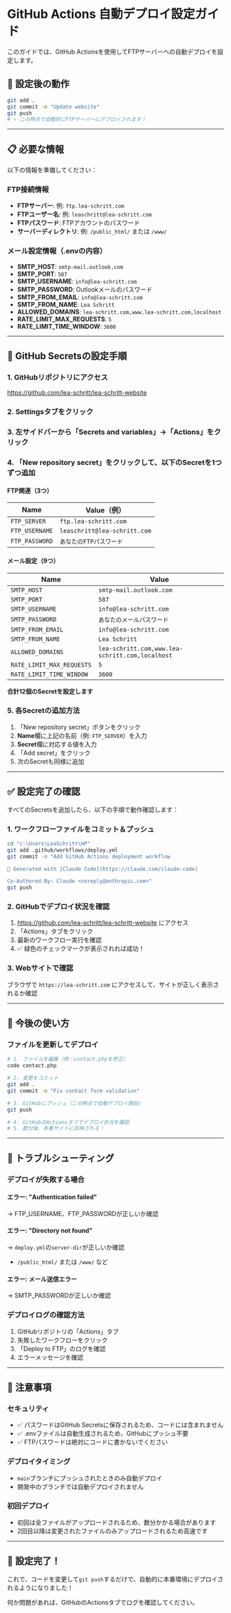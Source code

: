 # GitHub Actions 自動デプロイ設定ガイド

このガイドでは、GitHub Actionsを使用してFTPサーバーへの自動デプロイを設定します。

## 🎯 設定後の動作

```bash
git add .
git commit -m "Update website"
git push
# ↑ この時点で自動的にFTPサーバーにデプロイされます！
```

---

## 📋 必要な情報

以下の情報を準備してください：

### FTP接続情報
- **FTPサーバー**: 例: `ftp.lea-schritt.com`
- **FTPユーザー名**: 例: `leaschritt@lea-schritt.com`
- **FTPパスワード**: FTPアカウントのパスワード
- **サーバーディレクトリ**: 例: `/public_html/` または `/www/`

### メール設定情報（.envの内容）
- **SMTP_HOST**: `smtp-mail.outlook.com`
- **SMTP_PORT**: `587`
- **SMTP_USERNAME**: `info@lea-schritt.com`
- **SMTP_PASSWORD**: Outlookメールのパスワード
- **SMTP_FROM_EMAIL**: `info@lea-schritt.com`
- **SMTP_FROM_NAME**: `Lea Schritt`
- **ALLOWED_DOMAINS**: `lea-schritt.com,www.lea-schritt.com,localhost`
- **RATE_LIMIT_MAX_REQUESTS**: `5`
- **RATE_LIMIT_TIME_WINDOW**: `3600`

---

## 🔐 GitHub Secretsの設定手順

### 1. GitHubリポジトリにアクセス
https://github.com/lea-schritt/lea-schritt-website

### 2. Settingsタブをクリック

### 3. 左サイドバーから「Secrets and variables」→「Actions」をクリック

### 4. 「New repository secret」をクリックして、以下のSecretを1つずつ追加

#### FTP関連（3つ）
| Name | Value（例） |
|------|-------------|
| `FTP_SERVER` | `ftp.lea-schritt.com` |
| `FTP_USERNAME` | `leaschritt@lea-schritt.com` |
| `FTP_PASSWORD` | `あなたのFTPパスワード` |

#### メール設定（9つ）
| Name | Value |
|------|-------|
| `SMTP_HOST` | `smtp-mail.outlook.com` |
| `SMTP_PORT` | `587` |
| `SMTP_USERNAME` | `info@lea-schritt.com` |
| `SMTP_PASSWORD` | `あなたのメールパスワード` |
| `SMTP_FROM_EMAIL` | `info@lea-schritt.com` |
| `SMTP_FROM_NAME` | `Lea Schritt` |
| `ALLOWED_DOMAINS` | `lea-schritt.com,www.lea-schritt.com,localhost` |
| `RATE_LIMIT_MAX_REQUESTS` | `5` |
| `RATE_LIMIT_TIME_WINDOW` | `3600` |

**合計12個のSecretを設定します**

### 5. 各Secretの追加方法

1. 「New repository secret」ボタンをクリック
2. **Name**欄に上記の名前（例: `FTP_SERVER`）を入力
3. **Secret**欄に対応する値を入力
4. 「Add secret」をクリック
5. 次のSecretも同様に追加

---

## ✅ 設定完了の確認

すべてのSecretsを追加したら、以下の手順で動作確認します：

### 1. ワークフローファイルをコミット＆プッシュ

```bash
cd "c:\Users\LeaSchritt\HP"
git add .github/workflows/deploy.yml
git commit -m "Add GitHub Actions deployment workflow

🤖 Generated with [Claude Code](https://claude.com/claude-code)

Co-Authored-By: Claude <noreply@anthropic.com>"
git push
```

### 2. GitHubでデプロイ状況を確認

1. https://github.com/lea-schritt/lea-schritt-website にアクセス
2. 「Actions」タブをクリック
3. 最新のワークフロー実行を確認
4. ✅ 緑色のチェックマークが表示されれば成功！

### 3. Webサイトで確認

ブラウザで `https://lea-schritt.com` にアクセスして、サイトが正しく表示されるか確認

---

## 🚀 今後の使い方

### ファイルを更新してデプロイ

```bash
# 1. ファイルを編集（例：contact.phpを修正）
code contact.php

# 2. 変更をコミット
git add .
git commit -m "Fix contact form validation"

# 3. GitHubにプッシュ（この時点で自動デプロイ開始）
git push

# 4. GitHubのActionsタブでデプロイ状況を確認
# 5. 数分後、本番サイトに反映される！
```

---

## 🐛 トラブルシューティング

### デプロイが失敗する場合

#### エラー: "Authentication failed"
→ FTP_USERNAME、FTP_PASSWORDが正しいか確認

#### エラー: "Directory not found"
→ `deploy.yml`の`server-dir`が正しいか確認
   - `/public_html/` または `/www/` など

#### エラー: メール送信エラー
→ SMTP_PASSWORDが正しいか確認

### デプロイログの確認方法

1. GitHubリポジトリの「Actions」タブ
2. 失敗したワークフローをクリック
3. 「Deploy to FTP」のログを確認
4. エラーメッセージを確認

---

## 📝 注意事項

### セキュリティ
- ✅ パスワードはGitHub Secretsに保存されるため、コードには含まれません
- ✅ .envファイルは自動生成されるため、GitHubにプッシュ不要
- ✅ FTPパスワードは絶対にコードに書かないでください

### デプロイタイミング
- `main`ブランチにプッシュされたときのみ自動デプロイ
- 開発中のブランチでは自動デプロイされません

### 初回デプロイ
- 初回は全ファイルがアップロードされるため、数分かかる場合があります
- 2回目以降は変更されたファイルのみアップロードされるため高速です

---

## 🎉 設定完了！

これで、コードを変更して`git push`するだけで、自動的に本番環境にデプロイされるようになりました！

何か問題があれば、GitHubのActionsタブでログを確認してください。
